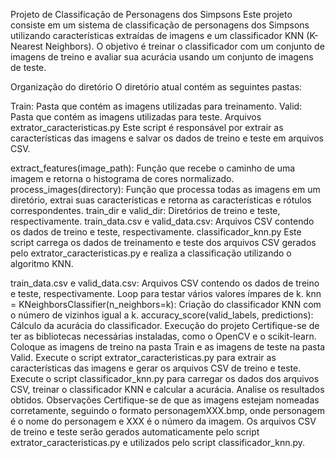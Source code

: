 Projeto de Classificação de Personagens dos Simpsons
Este projeto consiste em um sistema de classificação de personagens dos Simpsons utilizando características extraídas de imagens e um classificador KNN (K-Nearest Neighbors). O objetivo é treinar o classificador com um conjunto de imagens de treino e avaliar sua acurácia usando um conjunto de imagens de teste.

Organização do diretório
O diretório atual contém as seguintes pastas:

Train: Pasta que contém as imagens utilizadas para treinamento.
Valid: Pasta que contém as imagens utilizadas para teste.
Arquivos
extrator_caracteristicas.py
Este script é responsável por extrair as características das imagens e salvar os dados de treino e teste em arquivos CSV.

extract_features(image_path): Função que recebe o caminho de uma imagem e retorna o histograma de cores normalizado.
process_images(directory): Função que processa todas as imagens em um diretório, extrai suas características e retorna as características e rótulos correspondentes.
train_dir e valid_dir: Diretórios de treino e teste, respectivamente.
train_data.csv e valid_data.csv: Arquivos CSV contendo os dados de treino e teste, respectivamente.
classificador_knn.py
Este script carrega os dados de treinamento e teste dos arquivos CSV gerados pelo extrator_caracteristicas.py e realiza a classificação utilizando o algoritmo KNN.

train_data.csv e valid_data.csv: Arquivos CSV contendo os dados de treino e teste, respectivamente.
Loop para testar vários valores ímpares de k.
knn = KNeighborsClassifier(n_neighbors=k): Criação do classificador KNN com o número de vizinhos igual a k.
accuracy_score(valid_labels, predictions): Cálculo da acurácia do classificador.
Execução do projeto
Certifique-se de ter as bibliotecas necessárias instaladas, como o OpenCV e o scikit-learn.
Coloque as imagens de treino na pasta Train e as imagens de teste na pasta Valid.
Execute o script extrator_caracteristicas.py para extrair as características das imagens e gerar os arquivos CSV de treino e teste.
Execute o script classificador_knn.py para carregar os dados dos arquivos CSV, treinar o classificador KNN e calcular a acurácia.
Analise os resultados obtidos.
Observações
Certifique-se de que as imagens estejam nomeadas corretamente, seguindo o formato personagemXXX.bmp, onde personagem é o nome do personagem e XXX é o número da imagem.
Os arquivos CSV de treino e teste serão gerados automaticamente pelo script extrator_caracteristicas.py e utilizados pelo script classificador_knn.py.